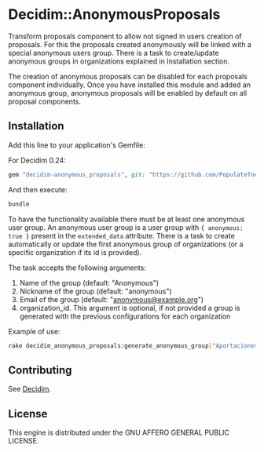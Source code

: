 # Decidim::AnonymousProposals

Transform proposals component to allow not signed in users creation of
proposals. For this the proposals created anonymously will be linked with
a special anonymous users group. There is a task to create/update anonymous
groups in organizations explained in Installation section.

The creation of anonymous proposals can be disabled for each proposals
component individually. Once you have installed this module and added an
anonymous group, anonymous proposals will be enabled by default on all
proposal components.

## Installation

Add this line to your application's Gemfile:

For Decidim 0.24:
```ruby
gem "decidim-anonymous_proposals", git: "https://github.com/PopulateTools/decidim-module-anonymous_proposals", branch: "release/0.24-stable"

```

And then execute:

```bash
bundle
```

To have the functionality available there must be at least one anonymous user group.
An anonymous user group is a user group with `{ anonymous: true }` present in the
`extended_data` attribute. There is a task to create automatically or update the
first anonymous group of organizations (or a specific organization if its id is
provided).

The task accepts the following arguments:

1. Name of the group (default: "Anonymous")
2. Nickname of the group (default: "anonymous")
3. Email of the group (default: "anonymous@example.org")
4. organization_id. This argument is optional, if not provided a group is generated
   with the previous configurations for each organization

Example of use:

```bash
rake decidim_anonymous_proposals:generate_anonymous_group["Aportaciones anónimas",anonima,anonymous@example.org]
```

## Contributing

See [Decidim](https://github.com/decidim/decidim).

## License

This engine is distributed under the GNU AFFERO GENERAL PUBLIC LICENSE.
